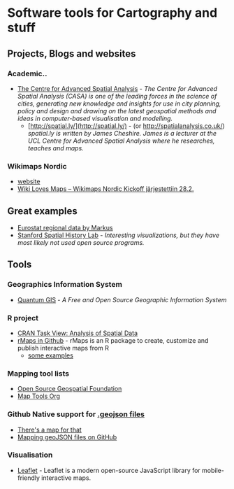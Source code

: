 Software tools for Cartography and stuff
===========================================


Projects, Blogs and websites
-----------------------------

### Academic..

- [The Centre for Advanced Spatial Analysis](http://www.bartlett.ucl.ac.uk/casa) - *The Centre for Advanced Spatial Analysis (CASA) is one of the leading forces in the science of cities, generating new knowledge and insights for use in city planning, policy and design and drawing on the latest geospatial methods and ideas in computer-based visualisation and modelling.*
    - [http://spatial.ly/](http://spatial.ly/) - (or http://spatialanalysis.co.uk/)  *spatial.ly is written by James Cheshire. James is a lecturer at the UCL Centre for Advanced Spatial Analysis where he researches, teaches and maps.*


### Wikimaps Nordic

- [website](http://wikimaps.wikimedia.fi/wikimaps-nordic/)
- [Wiki Loves Maps – Wikimaps Nordic Kickoff järjestettiin 28.2.](http://avoinglam.fi/?p=574)


Great examples
-----------------------------

- [Eurostat regional data by Markus](http://markuskainu.fi/r-tutorial/eurostat/spatial.html)
- [Stanford Spatial History Lab](http://www.stanford.edu/group/spatialhistory/cgi-bin/site/index.php) - *Interesting visualizations, but they have most likely not used open source programs.*



Tools
------------------------------


### Geographics Information System

- [Quantum GIS](http://www.qgis.org/en/site/) - *A Free and Open Source Geographic Information System*


### R project

- [CRAN Task View: Analysis of Spatial Data](http://cran.r-project.org/web/views/Spatial.html)
- [rMaps in Github](https://github.com/ramnathv/rMaps) - rMaps is an R package to create, customize and publish interactive maps from R
    - [some examples](http://rmaps.github.io/)


### Mapping tool lists

- [Open Source Geospatial Foundation](http://www.osgeo.org/home)
- [Map Tools Org](http://maptools.org/)


### Github Native support for [.geojson files](http://en.wikipedia.org/wiki/GeoJSON)

- [There's a map for that](https://github.com/blog/1528-there-s-a-map-for-that)
- [Mapping geoJSON files on GitHub](https://help.github.com/articles/mapping-geojson-files-on-github)
    



### Visualisation

- [Leaflet](http://leafletjs.com/) - Leaflet is a modern open-source JavaScript library for mobile-friendly interactive maps.
